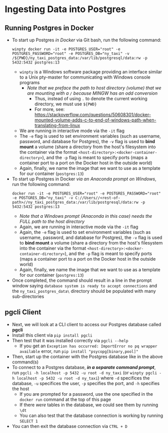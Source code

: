 # Ingesting Data into Postgres

## Running Postgres in Docker
- To start up Postgres *in Docker* via Git bash, run the following command:
    ```
    winpty docker run -it -e POSTGRES_USER="root" -e POSTGRES_PASSWORD="root" -e POSTGRES_DB="ny_taxi" -v /${PWD}/ny_taxi_postgres_data:/var/lib/postgresql/data:rw -p 5432:5432 postgres:13
    ```
    - `winpty` is a Windows software package providing an interface similar to a Unix pty-master for communicating with Windows console programs
        - *Note that we preface the path to host directory (volume) that we are mounting with a `/` because MINGW has an odd conversion*
            - Thus, instead of using `.` to denote the current working directory, we must use `${PWD}`
            - For more, see: https://stackoverflow.com/questions/50608301/docker-mounted-volume-adds-c-to-end-of-windows-path-when-translating-from-linux
    - We are running in interactive mode via the `-it` flag
    - The `-e` flag is used to set environment variables (such as username, password, and database for Postgres), the `-v` flag is used to **bind mount** a volume (share a directory from the host's filesystem into the container via the format `<host-directory>:<docker-container-directory>`), and the `-p` flag is meant to specify ports (maps a container port to a port on the Docker host in the outside world)
    - Again, finally, we name the image that we want to use as a template for our container (`postgres:13`)
- To start up Postgres in Docker *via an Anaconda prompt on Windows*, run the following command:
    ```
    docker run -it -e POSTGRES_USER="root" -e POSTGRES_PASSWORD="root" -e POSTGRES_DB="ny_taxi" -v C://Users//<rest-of-path>//ny_taxi_postgres_data:/var/lib/postgresql/data:rw -p 5432:5432 postgres:13
    ```
    - *Note that a Windows prompt (Anaconda in this case) needs the FULL path to the host directory*
    - Again, we are running in interactive mode via the `-it` flag
    - Again, the `-e` flag is used to set environment variables (such as username, password, and database for Postgres), the `-v` flag is used to **bind mount** a volume (share a directory from the host's filesystem into the container via the format `<host-directory>:<docker-container-directory>`), and the `-p` flag is meant to specify ports (maps a container port to a port on the Docker host in the outside world)
    - Again, finally, we name the image that we want to use as a template for our container (`postgres:13`)
- Once completed, the command should result in a line in the prompt window saying `database system is ready to accept connections` and the `ny_taxi_postgres_data\` directory should be populated with many sub-directories

## pgcli Client
- Next, we will look at a CLI client to access our Postgres database called **pgcli**
- Install this client via `pip install pgcli`
- Then test that it was installed correctly via `pgcli --help`
    - If you get an `Exception has occurred: ImportError no pq wrapper available` error, run `pip install "psycopg[binary,pool]"`
- Then, start up the container with the Postgres database like in the above command(s)
- To connect to a Postgres database, ***in a separate command prompt***, run `pgcli -h localhost -p 5432 -u root -d ny_taxi` (or `winpty pgcli -h localhost -p 5432 -u root -d ny_taxi`) where `-d` specifices the database, `-u` specifices the user, `-p` specifies the port, and `-h` specifies the host
    - If you are prompted for a password, use the one specified in the `docker run` command at the top of this page
    - If there *were* tables in the database, we could see them by running `\dt`
    - You can also test that the database connection is working by running `SELECT 1`
- You can then exit the database connection via `CTRL + D`
